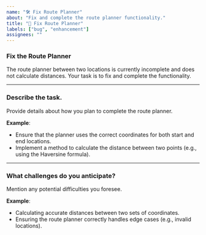 ```yaml
---
name: "🛠️ Fix Route Planner"
about: "Fix and complete the route planner functionality."
title: "🔧 Fix Route Planner"
labels: ["bug", "enhancement"]
assignees: ""
---
```


### Fix the Route Planner

The route planner between two locations is currently incomplete and does not calculate distances. Your task is to fix and complete the functionality.

---

### Describe the task.
Provide details about how you plan to complete the route planner.

**Example**:  
- Ensure that the planner uses the correct coordinates for both start and end locations.
- Implement a method to calculate the distance between two points (e.g., using the Haversine formula).

---

### What challenges do you anticipate?
Mention any potential difficulties you foresee.

**Example**:  
- Calculating accurate distances between two sets of coordinates.
- Ensuring the route planner correctly handles edge cases (e.g., invalid locations).

